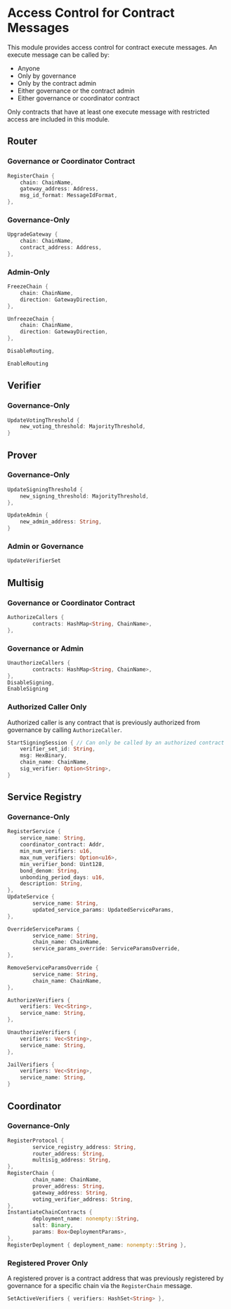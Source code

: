 # Access Control for Contract Messages
This module provides access control for contract execute messages. An execute message can be called by:
- Anyone
- Only by governance
- Only by the contract admin
- Either governance or the contract admin
- Either governance or coordinator contract

Only contracts that have at least one execute message with restricted access are included in this module.

## Router

### Governance or Coordinator Contract
```rust
RegisterChain {
    chain: ChainName,
    gateway_address: Address,
    msg_id_format: MessageIdFormat,
},

```
### Governance-Only
```rust
UpgradeGateway {
    chain: ChainName,
    contract_address: Address,
},
```

### Admin-Only
```rust
FreezeChain {
    chain: ChainName,
    direction: GatewayDirection,
},

UnfreezeChain {
    chain: ChainName,
    direction: GatewayDirection,
},

DisableRouting,

EnableRouting
```


## Verifier

### Governance-Only
```rust
UpdateVotingThreshold {
    new_voting_threshold: MajorityThreshold,
}
```


## Prover

### Governance-Only
```rust
UpdateSigningThreshold {
    new_signing_threshold: MajorityThreshold,
},

UpdateAdmin {
    new_admin_address: String,
}
```

### Admin or Governance
```rust
UpdateVerifierSet
```


## Multisig

### Governance or Coordinator Contract
```rust
AuthorizeCallers {
        contracts: HashMap<String, ChainName>,
},
```
### Governance or Admin

```rust
UnauthorizeCallers {
        contracts: HashMap<String, ChainName>,
},
DisableSigning,
EnableSigning
```

### Authorized Caller Only
Authorized caller is any contract that is previously authorized from governance by calling `AuthorizeCaller`. 
```rust
StartSigningSession { // Can only be called by an authorized contract
    verifier_set_id: String,
    msg: HexBinary,
    chain_name: ChainName,
    sig_verifier: Option<String>,
}
```


## Service Registry

### Governance-Only
```rust
RegisterService {
    service_name: String,
    coordinator_contract: Addr,
    min_num_verifiers: u16,
    max_num_verifiers: Option<u16>,
    min_verifier_bond: Uint128,
    bond_denom: String,
    unbonding_period_days: u16, 
    description: String,
},
UpdateService {
        service_name: String,
        updated_service_params: UpdatedServiceParams,
},

OverrideServiceParams {
        service_name: String,
        chain_name: ChainName,
        service_params_override: ServiceParamsOverride,
},

RemoveServiceParamsOverride {
        service_name: String,
        chain_name: ChainName,
},

AuthorizeVerifiers {
    verifiers: Vec<String>,
    service_name: String,
},

UnauthorizeVerifiers {
    verifiers: Vec<String>,
    service_name: String,
},

JailVerifiers {
    verifiers: Vec<String>,
    service_name: String,
}
```


## Coordinator

### Governance-Only
```rust
RegisterProtocol {
        service_registry_address: String,
        router_address: String,
        multisig_address: String,
},
RegisterChain {
        chain_name: ChainName,
        prover_address: String,
        gateway_address: String,
        voting_verifier_address: String,
},
InstantiateChainContracts {
        deployment_name: nonempty::String,
        salt: Binary,
        params: Box<DeploymentParams>,
},
RegisterDeployment { deployment_name: nonempty::String },
```

### Registered Prover Only 
A registered prover is a contract address that was previously registered by governance for a specific chain via the `RegisterChain` message.
```rust
SetActiveVerifiers { verifiers: HashSet<String> },
```
